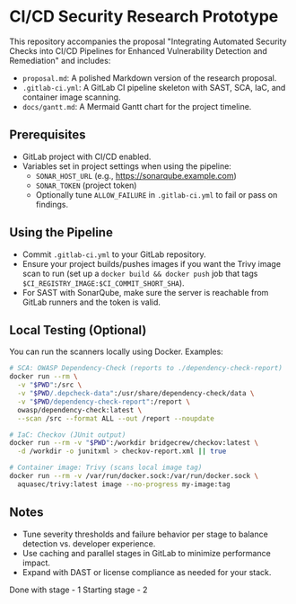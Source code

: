 # CI/CD Security Research Prototype

This repository accompanies the proposal "Integrating Automated Security Checks into CI/CD Pipelines for Enhanced Vulnerability Detection and Remediation" and includes:

- `proposal.md`: A polished Markdown version of the research proposal.
- `.gitlab-ci.yml`: A GitLab CI pipeline skeleton with SAST, SCA, IaC, and container image scanning.
- `docs/gantt.md`: A Mermaid Gantt chart for the project timeline.

## Prerequisites

- GitLab project with CI/CD enabled.
- Variables set in project settings when using the pipeline:
  - `SONAR_HOST_URL` (e.g., https://sonarqube.example.com)
  - `SONAR_TOKEN` (project token)
  - Optionally tune `ALLOW_FAILURE` in `.gitlab-ci.yml` to fail or pass on findings.

## Using the Pipeline

- Commit `.gitlab-ci.yml` to your GitLab repository.
- Ensure your project builds/pushes images if you want the Trivy image scan to run (set up a `docker build && docker push` job that tags `$CI_REGISTRY_IMAGE:$CI_COMMIT_SHORT_SHA`).
- For SAST with SonarQube, make sure the server is reachable from GitLab runners and the token is valid.

## Local Testing (Optional)

You can run the scanners locally using Docker. Examples:

```bash
# SCA: OWASP Dependency-Check (reports to ./dependency-check-report)
docker run --rm \
  -v "$PWD":/src \
  -v "$PWD/.depcheck-data":/usr/share/dependency-check/data \
  -v "$PWD/dependency-check-report":/report \
  owasp/dependency-check:latest \
  --scan /src --format ALL --out /report --noupdate

# IaC: Checkov (JUnit output)
docker run --rm -v "$PWD":/workdir bridgecrew/checkov:latest \
  -d /workdir -o junitxml > checkov-report.xml || true

# Container image: Trivy (scans local image tag)
docker run --rm -v /var/run/docker.sock:/var/run/docker.sock \
  aquasec/trivy:latest image --no-progress my-image:tag
```

## Notes

- Tune severity thresholds and failure behavior per stage to balance detection vs. developer experience.
- Use caching and parallel stages in GitLab to minimize performance impact.
- Expand with DAST or license compliance as needed for your stack. 

Done with stage - 1
Starting stage - 2
